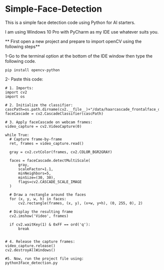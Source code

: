 # Simple-Face-Detection
This is a simple face detection code using Python for AI starters.  
  
I am using Windows 10 Pro with PyCharm as my IDE use whatever suits you.  

** First open a new project and prepare to import openCV using the following steps**  

1-Go to the terminal option at the bottom of the IDE window then type the following code.  
 ```
pip install opencv-python

 ```
  
 2- Paste this code:  
  ```
# 1. Imports:
import cv2
import os

# 2. Initialize the classifier:
cascPath=os.path.dirname(cv2.__file__)+"/data/haarcascade_frontalface_default.xml"
faceCascade = cv2.CascadeClassifier(cascPath)

# 3. Apply faceCascade on webcam frames:
video_capture = cv2.VideoCapture(0)

while True:
    # Capture frame-by-frame
    ret, frames = video_capture.read()

    gray = cv2.cvtColor(frames, cv2.COLOR_BGR2GRAY)

    faces = faceCascade.detectMultiScale(
        gray,
        scaleFactor=1.1,
        minNeighbors=5,
        minSize=(30, 30),
        flags=cv2.CASCADE_SCALE_IMAGE
    )

    # Draw a rectangle around the faces
    for (x, y, w, h) in faces:
        cv2.rectangle(frames, (x, y), (x+w, y+h), (0, 255, 0), 2)

    # Display the resulting frame
    cv2.imshow('Video', frames)

    if cv2.waitKey(1) & 0xFF == ord('q'):
        break


# 4. Release the capture frames:
video_capture.release()
cv2.destroyAllWindows()

#5. Now, run the project file using:
python3face_detection.py

 ```
 
 
 
